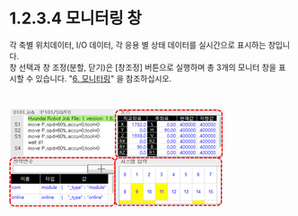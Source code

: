 ﻿# 1.2.3.4 모니터링 창

각 축별 위치데이터, I/O 데이터, 각 응용 별 상태 데이터를 실시간으로 표시하는 창입니다.  
창 선택과 창 조정(분할, 닫기)은 [창조정] 버튼으로 실행하며 총 3개의 모니터 창을 표시할 수 있습니다. "[6. 모니터링](../../../6-monitoring/README.md)" 을 참조하십시오.

<br>

![](../../../_assets/tp630/TP-main-mon.png)
